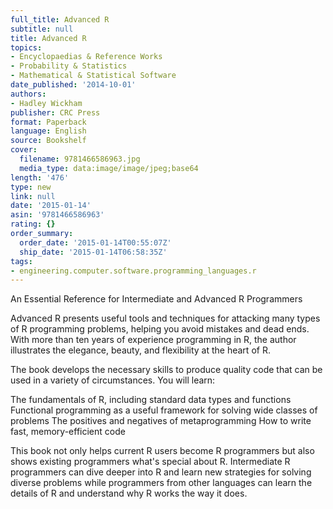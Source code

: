 ```yaml
---
full_title: Advanced R
subtitle: null
title: Advanced R
topics:
- Encyclopaedias & Reference Works
- Probability & Statistics
- Mathematical & Statistical Software
date_published: '2014-10-01'
authors:
- Hadley Wickham
publisher: CRC Press
format: Paperback
language: English
source: Bookshelf
cover:
  filename: 9781466586963.jpg
  media_type: data:image/image/jpeg;base64
length: '476'
type: new
link: null
date: '2015-01-14'
asin: '9781466586963'
rating: {}
order_summary:
  order_date: '2015-01-14T00:55:07Z'
  ship_date: '2015-01-14T06:58:35Z'
tags:
- engineering.computer.software.programming_languages.r
---
```

An Essential Reference for Intermediate and Advanced R Programmers

Advanced R presents useful tools and techniques for attacking many types of R programming problems, helping you avoid mistakes and dead ends. With more than ten years of experience programming in R, the author illustrates the elegance, beauty, and flexibility at the heart of R.

The book develops the necessary skills to produce quality code that can be used in a variety of circumstances. You will learn:

The fundamentals of R, including standard data types and functions Functional programming as a useful framework for solving wide classes of problems The positives and negatives of metaprogramming How to write fast, memory-efficient code

This book not only helps current R users become R programmers but also shows existing programmers what's special about R. Intermediate R programmers can dive deeper into R and learn new strategies for solving diverse problems while programmers from other languages can learn the details of R and understand why R works the way it does.

